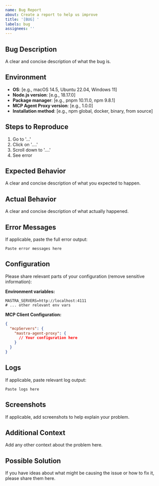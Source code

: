 ```yaml
---
name: Bug Report
about: Create a report to help us improve
title: '[BUG] '
labels: bug
assignees: ''
---
```


## Bug Description

A clear and concise description of what the bug is.

## Environment

- **OS**: [e.g., macOS 14.5, Ubuntu 22.04, Windows 11]
- **Node.js version**: [e.g., 18.17.0]
- **Package manager**: [e.g., pnpm 10.11.0, npm 9.8.1]
- **MCP Agent Proxy version**: [e.g., 1.0.0]
- **Installation method**: [e.g., npm global, docker, binary, from source]

## Steps to Reproduce

1. Go to '...'
2. Click on '....'
3. Scroll down to '....'
4. See error

## Expected Behavior

A clear and concise description of what you expected to happen.

## Actual Behavior

A clear and concise description of what actually happened.

## Error Messages

If applicable, paste the full error output:

```
Paste error messages here
```

## Configuration

Please share relevant parts of your configuration (remove sensitive information):

**Environment variables:**

```env
MASTRA_SERVERS=http://localhost:4111
# ... other relevant env vars
```

**MCP Client Configuration:**

```json
{
  "mcpServers": {
    "mastra-agent-proxy": {
      // Your configuration here
    }
  }
}
```

## Logs

If applicable, paste relevant log output:

```
Paste logs here
```

## Screenshots

If applicable, add screenshots to help explain your problem.

## Additional Context

Add any other context about the problem here.

## Possible Solution

If you have ideas about what might be causing the issue or how to fix it, please share them here.
